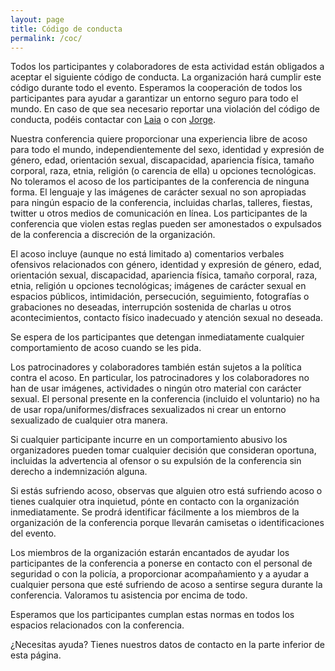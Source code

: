 ```yaml
---
layout: page
title: Código de conducta
permalink: /coc/
---
```




Todos los participantes y colaboradores de esta actividad están obligados a aceptar el siguiente código de conducta. La organización hará cumplir este código durante todo el evento. Esperamos la cooperación de todos los participantes para ayudar a garantizar un entorno seguro para todo el mundo. En caso de que sea necesario reportar una violación del código de conducta, podéis contactar con [Laia](llinares@geocamp.es) o con [Jorge](jsanz@geocamp.es).

Nuestra conferencia quiere proporcionar una experiencia libre de acoso para todo el mundo, independientemente del sexo, identidad y expresión de género, edad, orientación sexual, discapacidad, apariencia física, tamaño corporal, raza, etnia, religión (o carencia de ella) u opciones tecnológicas. No toleramos el acoso de los participantes de la conferencia de ninguna forma. El lenguaje y las imágenes de carácter sexual no son apropiadas para ningún espacio de la conferencia, incluidas charlas, talleres, fiestas, twitter u otros medios de comunicación en línea. Los participantes de la conferencia que violen estas reglas pueden ser amonestados o expulsados de la conferencia a discreción de la organización.

El acoso incluye (aunque no está limitado a) comentarios verbales ofensivos relacionados con género, identidad y expresión de género, edad, orientación sexual, discapacidad, apariencia física, tamaño corporal, raza, etnia, religión u opciones tecnológicas; imágenes de carácter sexual en espacios públicos, intimidación, persecución, seguimiento, fotografías o grabaciones no deseadas, interrupción sostenida de charlas u otros acontecimientos, contacto físico inadecuado y atención sexual no deseada.

Se espera de los participantes que detengan inmediatamente cualquier comportamiento de acoso cuando se les pida.

Los patrocinadores y colaboradores también están sujetos a la política contra el acoso. En particular, los patrocinadores y los colaboradores no han de usar imágenes, actividades o ningún otro material con carácter sexual. El personal presente en la conferencia (incluido el voluntario) no ha de usar ropa/uniformes/disfraces sexualizados ni crear un entorno sexualizado de cualquier otra manera.

Si cualquier participante incurre en un comportamiento abusivo los organizadores pueden tomar cualquier decisión que consideran oportuna, incluidas la advertencia al ofensor o su expulsión de la conferencia sin derecho a indemnización alguna.

Si estás sufriendo acoso, observas que alguien otro está sufriendo acoso o tienes cualquier otra inquietud, pónte en contacto con la organización inmediatamente. Se prodrá identificar fácilmente a los miembros de la organización de la conferencia porque llevarán camisetas o identificaciones del evento.

Los miembros de la organización estarán encantados de ayudar los participantes de la conferencia a ponerse en contacto con el personal de seguridad o con la policía, a proporcionar acompañamiento y a ayudar a cualquier persona que esté sufriendo de acoso a sentirse segura durante la conferencia. Valoramos tu asistencia por encima de todo.

Esperamos que los participantes cumplan estas normas en todos los espacios relacionados con la conferencia.

¿Necesitas ayuda? Tienes nuestros datos de contacto en la parte inferior de esta página.
